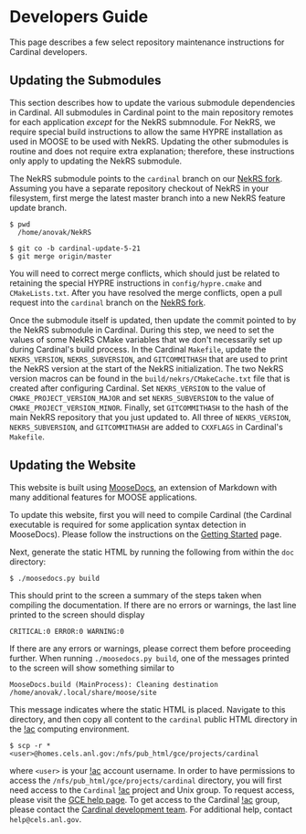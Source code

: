 # Developers Guide

This page describes a few
select repository maintenance instructions for Cardinal developers.

## Updating the Submodules

This section describes how to update the various submodule dependencies
in Cardinal. All submodules in Cardinal point to the main repository remotes for
each application *except* for the NekRS submnodule. For NekRS, we require special
build instructions to allow the same HYPRE installation as used in MOOSE to be used
with NekRS. Updating the other submodules is routine and does not require extra
explanation; therefore, these instructions only apply to updating the NekRS submodule.

The NekRS submodule points to the `cardinal` branch on our
[NekRS fork](https://github.com/neams-th-coe/NekRS). Assuming you have a separate repository checkout
of NekRS in your filesystem, first merge the latest master branch into a new NekRS feature update branch.

```
$ pwd
  /home/anovak/NekRS

$ git co -b cardinal-update-5-21
$ git merge origin/master
```

You will need to correct merge conflicts, which should just be related to retaining
the special HYPRE instructions in `config/hypre.cmake` and `CMakeLists.txt`.
After you have resolved the merge conflicts, open a pull request into the `cardinal` branch
on the [NekRS fork](https://github.com/neams-th-coe/NekRS).

Once the submodule itself is updated, then update the commit pointed to by the NekRS submodule
in Cardinal. During this step, we need to set the values of some NekRS CMake variables that we
don't necessarily set up during Cardinal's build process. In the Cardinal `Makefile`,
update the `NEKRS_VERSION`, `NEKRS_SUBVERSION`, and `GITCOMMITHASH` that are used to
print the NekRS version at the start of the NekRS initialization. The two
NekRS version macros can be found in the `build/nekrs/CMakeCache.txt` file that is created
after configuring Cardinal. Set `NEKRS_VERSION` to the value of `CMAKE_PROJECT_VERSION_MAJOR`
and set `NEKRS_SUBVERSION` to the value of `CMAKE_PROJECT_VERSION_MINOR`. Finally, set
`GITCOMMITHASH` to the hash 
of the main NekRS repository that you just updated to. All three of `NEKRS_VERSION`, `NEKRS_SUBVERSION`,
and `GITCOMMITHASH` are added to `CXXFLAGS` in Cardinal's `Makefile`.

## Updating the Website

This website is built using [MooseDocs](https://mooseframework.inl.gov/python/MooseDocs/index.html),
an extension of Markdown with many additional features for MOOSE applications.

To update this website, first you will need to compile Cardinal (the Cardinal executable
is required for some application syntax detection in MooseDocs). Please follow the
instructions on the [Getting Started](start.md) page.

Next, generate the static HTML by running the following
from within the `doc` directory:

```
$ ./moosedocs.py build
```

This should print to the screen a summary of the steps taken when compiling
the documentation. If there are no errors or warnings, the last line printed
to the screen should display

```
CRITICAL:0 ERROR:0 WARNING:0
```

If there are any errors or warnings, please correct them before proceeding further.
When running `./moosedocs.py build`, one of the messages printed to the screen
will show something similar to

```
MooseDocs.build (MainProcess): Cleaning destination /home/anovak/.local/share/moose/site
```

This message indicates where the static HTML is placed. Navigate to
this directory, and then copy all content to the `cardinal` public HTML directory
in the [!ac](GCE) computing environment.

```
$ scp -r * <user>@homes.cels.anl.gov:/nfs/pub_html/gce/projects/cardinal
```


where `<user>` is your [!ac](GCE) account username. In order to have
permissions to access the `/nfs/pub_html/gce/projects/cardinal` directory,
you will first need access to the `Cardinal` [!ac](GCE) project
and Unix group. To request access, please visit the
[GCE help page](https://virtualhelpdesk.cels.anl.gov/docs/linux/projects-and-unix-groups/).
To get access to the Cardinal [!ac](GCE) group, please contact the
[Cardinal development team](contact.md).
For additional help, contact `help@cels.anl.gov`.
